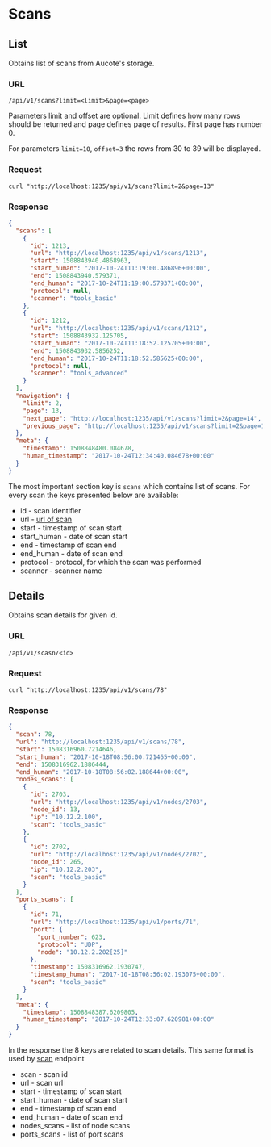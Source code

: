 # Scans

## <a name="list">List</a>

Obtains list of scans from Aucote's storage.

### URL

```
/api/v1/scans?limit=<limit>&page=<page>
```

Parameters limit and offset are optional. Limit defines how many rows should be returned 
and page defines page of results. First page has number 0.

For parameters `limit=10`, `offset=3` the rows from 30 to 39 will be displayed.

### Request

```
curl "http://localhost:1235/api/v1/scans?limit=2&page=13"
```

### Response

```json
{
  "scans": [
    {
      "id": 1213,
      "url": "http://localhost:1235/api/v1/scans/1213",
      "start": 1508843940.4868963,
      "start_human": "2017-10-24T11:19:00.486896+00:00",
      "end": 1508843940.579371,
      "end_human": "2017-10-24T11:19:00.579371+00:00",
      "protocol": null,
      "scanner": "tools_basic"
    },
    {
      "id": 1212,
      "url": "http://localhost:1235/api/v1/scans/1212",
      "start": 1508843932.125705,
      "start_human": "2017-10-24T11:18:52.125705+00:00",
      "end": 1508843932.5856252,
      "end_human": "2017-10-24T11:18:52.585625+00:00",
      "protocol": null,
      "scanner": "tools_advanced"
    }
  ],
  "navigation": {
    "limit": 2,
    "page": 13,
    "next_page": "http://localhost:1235/api/v1/scans?limit=2&page=14",
    "previous_page": "http://localhost:1235/api/v1/scans?limit=2&page=12"
  },
  "meta": {
    "timestamp": 1508848480.084678,
    "human_timestamp": "2017-10-24T12:34:40.084678+00:00"
  }
}
```

The most important section key is `scans` which contains list of scans. 
For every scan the keys presented below are available:

* id - scan identifier
* url - [url of scan](scans.md)
* start - timestamp of scan start
* start_human - date of scan start
* end - timestamp of scan end
* end_human - date of scan end
* protocol - protocol, for which the scan was performed
* scanner - scanner name

## <a name="details">Details</a>

Obtains scan details for given id.

### URL

```
/api/v1/scasn/<id>
```

### Request

```
curl "http://localhost:1235/api/v1/scans/78"
```

### Response

```json
{
  "scan": 78,
  "url": "http://localhost:1235/api/v1/scans/78",
  "start": 1508316960.7214646,
  "start_human": "2017-10-18T08:56:00.721465+00:00",
  "end": 1508316962.1886444,
  "end_human": "2017-10-18T08:56:02.188644+00:00",
  "nodes_scans": [
    {
      "id": 2703,
      "url": "http://localhost:1235/api/v1/nodes/2703",
      "node_id": 13,
      "ip": "10.12.2.100",
      "scan": "tools_basic"
    },
    {
      "id": 2702,
      "url": "http://localhost:1235/api/v1/nodes/2702",
      "node_id": 265,
      "ip": "10.12.2.203",
      "scan": "tools_basic"
    }
  ],
  "ports_scans": [
    {
      "id": 71,
      "url": "http://localhost:1235/api/v1/ports/71",
      "port": {
        "port_number": 623,
        "protocol": "UDP",
        "node": "10.12.2.202[25]"
      },
      "timestamp": 1508316962.1930747,
      "timestamp_human": "2017-10-18T08:56:02.193075+00:00",
      "scan": "tools_basic"
    }
  ],
  "meta": {
    "timestamp": 1508848387.6209805,
    "human_timestamp": "2017-10-24T12:33:07.620981+00:00"
  }
}
```

In the response the 8 keys are related to scan details. This same format is used by [scan](scans.md) endpoint

* scan - scan id
* url - scan url
* start - timestamp of scan start
* start_human - date of scan start
* end - timestamp of scan end
* end_human - date of scan end
* nodes_scans - list of node scans
* ports_scans - list of port scans